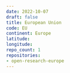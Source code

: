 ```yaml
---
date: 2022-10-07
draft: false
title: European Union
code: EU
continent: Europe
latitude:
longitude:
repo_count: 1
repositories:
- open-research-europe
---
```



